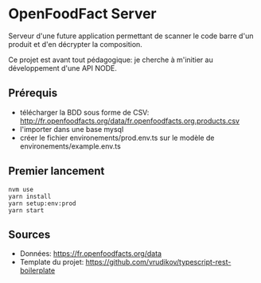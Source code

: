 # OpenFoodFact Server
Serveur d'une future application permettant de scanner le code barre d'un produit et d'en décrypter la composition.

Ce projet est avant tout pédagogique: je cherche à m'initier au développement d'une API NODE.

## Prérequis
- télécharger la BDD sous forme de CSV: http://fr.openfoodfacts.org/data/fr.openfoodfacts.org.products.csv
- l'importer dans une base mysql
- créer le fichier environements/prod.env.ts sur le modèle de environements/example.env.ts

## Premier lancement
```
nvm use
yarn install
yarn setup:env:prod
yarn start
```

## Sources
- Données: https://fr.openfoodfacts.org/data 
- Template du projet: https://github.com/vrudikov/typescript-rest-boilerplate